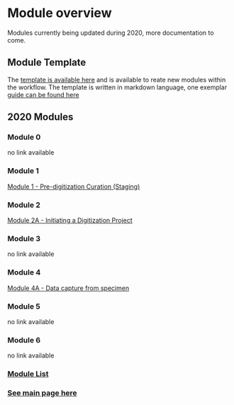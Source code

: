 # Module overview
Modules currently being updated during 2020, more documentation to come.

## Module Template
The [template is available here](module_template.md) and is available to reate new modules within the workflow.  The template is written in markdown language, one exemplar [guide can be found here](https://guides.github.com/features/mastering-markdown/)

## 2020 Modules

### Module 0
no link available

### Module 1
[Module 1 - Pre-digitization Curation (Staging)](module_1A.md)

### Module 2
[Module 2A - Initiating a Digitization Project](module_2A.md)

### Module 3
no link available

### Module 4
[Module 4A - Data capture from specimen](module_4A.md)

### Module 5
no link available

### Module 6
no link available


### [Module List](https://entcollnet.github.io/BugFlow/modules/)
### [See main page here](https://entcollnet.github.io/BugFlow/)
